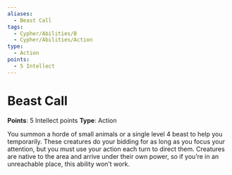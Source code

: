 ```yaml
---
aliases:
  - Beast Call
tags:
  - Cypher/Abilities/B
  - Cypher/Abilities/Action
type:
  - Action
points:
  - 5 Intellect
---
```


# Beast Call

**Points**: 5 Intellect points
**Type**: Action

You summon a horde of small animals or a single level 4 beast to help you temporarily. These creatures do your bidding for as long as you focus your attention, but you must use your action each turn to direct them. Creatures are native to the area and arrive under their own power, so if you’re in an unreachable place, this ability won’t work.
